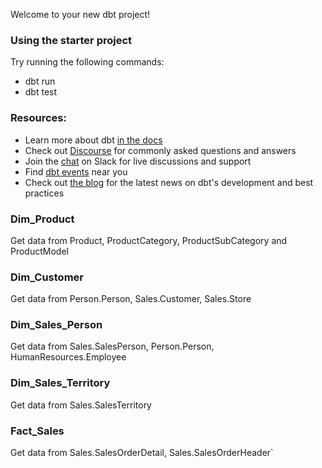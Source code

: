 Welcome to your new dbt project!

### Using the starter project

Try running the following commands:
- dbt run
- dbt test


### Resources:
- Learn more about dbt [in the docs](https://docs.getdbt.com/docs/introduction)
- Check out [Discourse](https://discourse.getdbt.com/) for commonly asked questions and answers
- Join the [chat](https://community.getdbt.com/) on Slack for live discussions and support
- Find [dbt events](https://events.getdbt.com) near you
- Check out [the blog](https://blog.getdbt.com/) for the latest news on dbt's development and best practices




### Dim_Product

Get data from Product, ProductCategory, ProductSubCategory and ProductModel

### Dim_Customer

Get data from Person.Person, Sales.Customer, Sales.Store

### Dim_Sales_Person

Get data from Sales.SalesPerson, Person.Person, HumanResources.Employee

### Dim_Sales_Territory

Get data from Sales.SalesTerritory


### Fact_Sales

Get data from Sales.SalesOrderDetail, Sales.SalesOrderHeader`   
